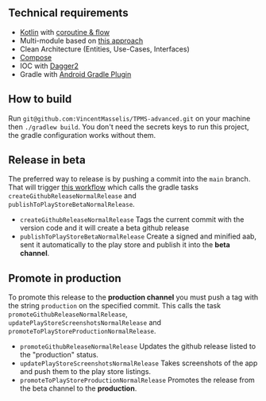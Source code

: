 ## Technical requirements

* [Kotlin](https://kotlinlang.org/)
  with [coroutine & flow](https://kotlinlang.org/docs/coroutines-overview.html)
* Multi-module based on [this approach](https://developer.android.com/topic/modularization)
* Clean Architecture (Entities, Use-Cases, Interfaces)
* [Compose](https://developer.android.com/jetpack/compose)
* IOC with [Dagger2](https://dagger.dev/)
* Gradle with [Android Gradle Plugin](https://developer.android.com/studio/build)

## How to build

Run `git@github.com:VincentMasselis/TPMS-advanced.git` on your machine then `./gradlew build`. You
don't need the secrets keys to run this project, the gradle configuration works without them.

## Release in beta

The preferred way to release is by pushing a commit into the `main` branch. That will
trigger [this workflow](.github/workflows/beta.yml) which calls the gradle
tasks `createGithubReleaseNormalRelease` and  `publishToPlayStoreBetaNormalRelease`.

- `createGithubReleaseNormalRelease` Tags the current commit with the version code and it will
  create a beta github release
- `publishToPlayStoreBetaNormalRelease` Create a signed and minified aab, sent it automatically to
  the play store and publish it into the __beta channel__.

## Promote in production

To promote this release to the __production channel__ you must push a tag with the
string `production` on the specified commit. This calls the
task `promoteGithubReleaseNormalRelease`, `updatePlayStoreScreenshotsNormalRelease`
and `promoteToPlayStoreProductionNormalRelease`.

- `promoteGithubReleaseNormalRelease` Updates the github release listed to the "production" status.
- `updatePlayStoreScreenshotsNormalRelease` Takes screenshots of the app and push them to the play
  store listings.
- `promoteToPlayStoreProductionNormalRelease` Promotes the release from the beta channel to the
  __production__.
